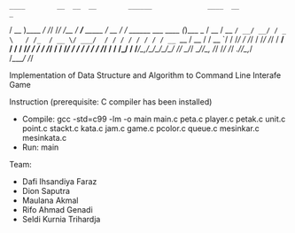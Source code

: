     ____        __  __  __        ______              ____  __                      _      
   / __ )____ _/ /_/ /_/ /__     / ____/___  _____   / __ \/ /_  ______ ___  ____  (_)___ _
  / __  / __ `/ __/ __/ / _ \   / /_  / __ \/ ___/  / / / / / / / / __ `__ \/ __ \/ / __ `/
 / /_/ / /_/ / /_/ /_/ /  __/  / __/ / /_/ / /     / /_/ / / /_/ / / / / / / /_/ / / /_/ / 
/_____/\__,_/\__/\__/_/\___/  /_/    \____/_/      \____/_/\__, /_/ /_/ /_/ .___/_/\__,_/  
                                                          /____/         /_/               

Implementation of Data Structure and Algorithm to Command Line Interafe Game

Instruction (prerequisite: C compiler has been installed)
- Compile: gcc -std=c99 -lm -o main main.c peta.c player.c petak.c unit.c point.c stackt.c kata.c jam.c game.c pcolor.c queue.c mesinkar.c mesinkata.c 
- Run: main

Team:
- Dafi Ihsandiya Faraz
- Dion Saputra
- Maulana Akmal
- Rifo Ahmad Genadi
- Seldi Kurnia Trihardja  
